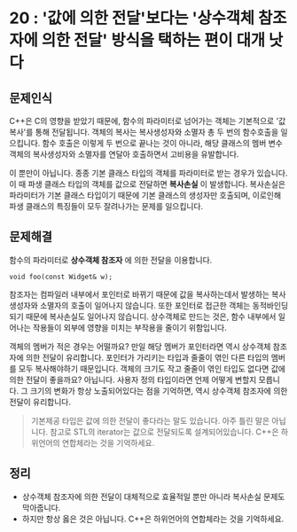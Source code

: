 # 20 : '값에 의한 전달'보다는 '상수객체 참조자에 의한 전달' 방식을 택하는 편이 대개 낫다
## 문제인식
C++은 C의 영향을 받았기 때문에, 함수의 파라미터로 넘어가는 객체는 기본적으로 '값 복사'를 통해 전달됩니다.
객체의 복사는 복사생성자와 소멸자 총 두 번의 함수호출을 일으킵니다.
함수 호출은 이렇게 두 번으로 끝나는 것이 아니라, 해당 클래스의 멤버 변수 객체의 복사생성자와 소멸자를 연달아 호출하면서 고비용을 유발합니다.<br>

이 뿐만이 아닙니다.
종종 기본 클래스 타입의 객체를 파라미터로 받는 경우가 있습니다.
이 때 파생 클래스 타입의 객체를 값으로 전달하면 **복사손실** 이 발생합니다.
복사손실은 파라미터가 기본 클래스 타입이기 때문에 기본 클래스의 생성자만 호출되며, 이로인해 파생 클래스의 특징들이 모두 잘려나가는 문제를 일으킵니다.

## 문제해결
함수의 파라미터로 **상수객체 참조자** 에 의한 전달을 이용합니다.

```
void foo(const Widget& w);
```

참조자는 컴파일러 내부에서 포인터로 바뀌기 때문에 값을 복사하는데서 발생하는 복사생성자와 소멸자의 호출이 일어나지 않습니다.
또한 포인터로 접근한 객체는 동적바인딩 되기 때문에 복사손실도 일어나지 않습니디.
상수객체로 만드는 것은, 함수 내부에서 일어나는 작용들이 외부에 영향을 미치는 부작용을 줄이기 위함입니다.<br>

객체의 멤버가 적은 경우는 어떨까요?
만일 해당 멤버가 포인터라면 역시 상수객체 참조자에 의한 전달이 유리합니다.
포인터가 가리키는 타입과 줄줄이 엮인 다른 타입의 멤버를 모두 복사해야하기 때문입니다.
객체의 크기도 작고 줄줄이 엮인 타입도 없다면 값에 의한 전달이 좋을까요?
아닙니다.
사용자 정의 타입이라면 언제 어떻게 변할지 모릅니다.
그 크기의 변화가 항상 노출되어있다는 점을 기억하면, 역시 상수객체 참조자에 의한 전달이 유리합니다.<br>


> 기본제공 타입은 값에 의한 전달이 좋다라는 말도 있습니다.
아주 틀린 말은 아닙니다.
참고로 STL의 iterator는 값으로 전달되도록 설계되어있습니다.
C++은 하위언어의 연합체라는 것을 기억하세요.

## 정리
- 상수객체 참조자에 의한 전달이 대체적으로 효율적일 뿐만 아니라 복사손실 문제도 막아줍니다.
- 하지만 항상 옳은 것은 아닙니다. C++은 하위언어의 연합체라는 것을 기억하세요.
